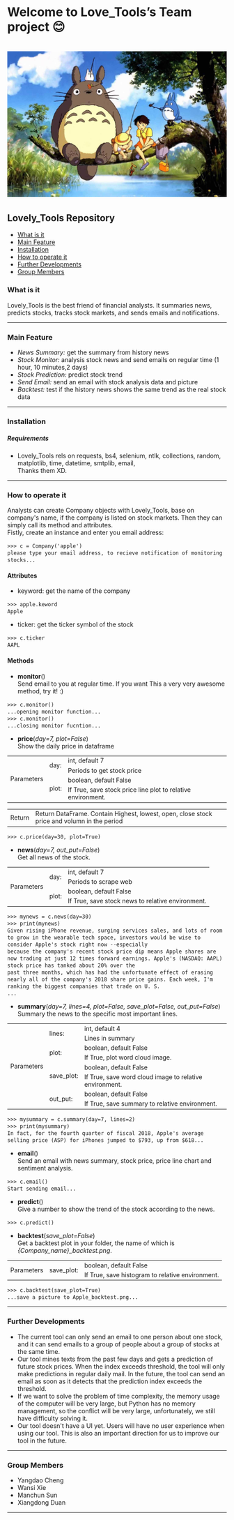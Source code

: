 Welcome to Love_Tools’s Team project :blush:
===================================
![Our Team](https://raw.githubusercontent.com/ChengdaoYang/Love_Tools/master/Team_Pic.png "Our Team")
===================================
## Lovely_Tools Repository
* [What is it](#What-is-it)
* [Main Feature](#Main-Feature)
* [Installation](#Installation)
* [How to operate it](#How-to-operate-it)
* [Further Developments](#Further-Developments)
* [Group Members](#Group-Members)

### What is it
Lovely_Tools is the best friend of financial analysts. 
It summaries news, predicts stocks, tracks stock markets, and sends emails and notifications.
***********
### Main Feature
* _News Summary:_ get the summary from history news
* _Stock Monitor:_ analysis stock news and send emails on  regular time (1 hour, 10 minutes,2 days)
* _Stock Prediction:_ predict stock trend 
* _Send Email:_ send an email with stock analysis data and picture
* _Backtest:_ test if the history news shows the same trend as the real stock data
*****************
### Installation
##### Requirements
- Lovely_Tools rels on requests, bs4, selenium, ntlk, collections, random, matplotlib, time, datetime, 
smtplib, email, <br/>
Thanks them XD.
*************
### How to operate it
Analysts can create Company objects with Lovely_Tools, base on company's name, if the company is listed on stock markets.
Then they can simply call its method and attributes.<br/>
Fistly, create an instance and enter  you email address:
``` {.sourceCode .python}
>>> c = Company('apple')
please type your email address, to recieve notification of monitoring stocks...
```
#### Attributes
- keyword: get the name of the company
``` {.sourceCode .python}
>>> apple.keword
Apple
```
- ticker: get the ticker symbol of the stock

``` {.sourceCode .python}
>>> c.ticker
AAPL
```
#### Methods
- **monitor**() <br/>
Send email to you at regular time. If you want This a very very awesome method, try it!  :)
``` {.sourceCode .python}
>>> c.monitor()
...opening monitor function...
>>> c.monitor()
...closing monitor fucntion...

```
- **price**(_day=7, plot=False_)<br/>
Show the daily price in dataframe
<table>
<tr>
    <td rowspan="4"> Parameters</td>
    <td rowspan="2">day: </td>
    <td>int, default 7</td>

</tr>
<tr>
    <td>Periods to get stock price</td>
</tr>
<tr>
    <td rowspan="2">plot: </td>
    <td>boolean, default False</td>
</tr>
<tr>
    <td>If True, save stock price line plot to relative environment. </td>
</tr>
</table>
<table>
<tr>
    <td rowspan="4"> Return</td>
    <td>Return DataFrame. Contain Highest, lowest, open, close stock price and volumn in the period
</td>
</tr>
</table>

``` {.sourceCode .python}
>>> c.price(day=30, plot=True)
```
- **news**(_day=7, out_put=False_)<br/>
Get all news of the stock.
<table>
<tr>
    <td rowspan="4">Parameters</td>
    <td rowspan="2">day: </td>
    <td>int, default 7</td>

</tr>
<tr>
    <td>Periods to scrape web</td>
</tr>
<tr>
    <td rowspan="2">plot: </td>
    <td>boolean, default False</td>
</tr>
<tr>
    <td>If True, save stock news to relative environment. </td>
</tr>
</table>

``` {.sourceCode .python}
>>> mynews = c.news(day=30)
>>> print(mynews)
Given rising iPhone revenue, surging services sales, and lots of room to grow in the wearable tech space, investors would be wise to consider Apple's stock right now --especially 
because the company's recent stock price dip means Apple shares are now trading at just 12 times forward earnings. Apple's (NASDAQ: AAPL) stock price has tanked about 20% over the
past three months, which has had the unfortunate effect of erasing nearly all of the company's 2018 share price gains. Each week, I'm ranking the biggest companies that trade on U. S.
...
```
- **summary**(_day=7, lines=4, plot=False, save_plot=False, out_put=False_)<br/>
Summary the news to the specific most important lines.
<table>
<tr>
    <td rowspan="8">Parameters</td>
    <td rowspan="2">lines: </td>
    <td>int, default 4</td>

</tr>
<tr>
    <td>Lines in summary</td>
</tr>
<tr>
    <td rowspan="2">plot: </td>
    <td>boolean, default False</td>
</tr>
<tr>
    <td>If True, plot word cloud image. </td>
</tr>
<tr>
    <td rowspan="2">save_plot: </td>
    <td>boolean, default False</td>
</tr>
<tr>
    <td>If True, save word cloud image to relative environment. </td>
</tr>
<tr>
    <td rowspan="2">out_put: </td>
    <td>boolean, default False</td>
</tr>
<tr>
    <td>If True, save summary to relative environment. </td>
</tr>
</table>

``` {.sourceCode .python}
>>> mysummary = c.summary(day=7, lines=2)
>>> print(mysummary)
In fact, for the fourth quarter of fiscal 2018, Apple's average selling price (ASP) for iPhones jumped to $793, up from $618...
```
- **email**()<br/>
Send an email with news summary, stock price, price line chart and sentiment analysis.
``` {.sourceCode .python}
>>> c.email()
Start sending email...
```
- **predict**() <br/>
Give a number to show the trend of the stock according to the news.
``` {.sourceCode .python}
>>> c.predict()
```
- **backtest**(_save_plot=False_) <br/>
Get a backtest plot in your folder, the name of which is *{Company_name}_backtest.png*.
<table>
<tr>
    <td rowspan="2">Parameters</td>
    <td rowspan="2">save_plot: </td>
    <td>boolean, default False</td>

</tr>
<tr>
    <td>If True, save histogram to relative environment.</td>
</tr>
</table>

``` {.sourceCode .python}
>>> c.backtest(save_plot=True)
...save a picture to Apple_backtest.png...
```
*****************
### Further Developments
- The current tool can only send an email to one person about one stock, and it can send emails to a group of people about  a group of stocks at the same time.
- Our tool mines texts from the past few days and gets a prediction of future stock prices. When the index exceeds threshold, the tool will only make predictions in regular daily mail. In the future, the tool can send an email as soon as it detects that the prediction index exceeds the threshold.
- If we want to solve the problem of time complexity, the memory usage of the computer will be very large, but Python has no memory management, so the conflict will be very large, unfortunately, we still have difficulty solving it.
- Our tool doesn't have a UI yet. Users will have no user experience when using our tool. This is also an important direction for us to improve our tool in the future.
********************
### Group Members
- Yangdao Cheng
- Wansi Xie
- Manchun Sun
- Xiangdong Duan
****************
